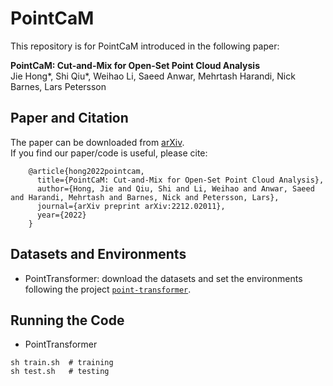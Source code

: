 # PointCaM
This repository is for PointCaM introduced in the following paper:  

**PointCaM: Cut-and-Mix for Open-Set Point Cloud Analysis**  
Jie Hong*, Shi Qiu*, Weihao Li, Saeed Anwar, Mehrtash Harandi, Nick Barnes, Lars Petersson
## Paper and Citation
The paper can be downloaded from [arXiv](https://arxiv.org/abs/2212.02011).  
If you find our paper/code is useful, please cite:

        @article{hong2022pointcam,
          title={PointCaM: Cut-and-Mix for Open-Set Point Cloud Analysis},
          author={Hong, Jie and Qiu, Shi and Li, Weihao and Anwar, Saeed and Harandi, Mehrtash and Barnes, Nick and Petersson, Lars},
          journal={arXiv preprint arXiv:2212.02011},
          year={2022}
        }
        
## Datasets and Environments
* PointTransformer:
  download the datasets and set the environments following the project [```point-transformer```](https://github.com/POSTECH-CVLab/point-transformer).

## Running the Code
* PointTransformer
```
sh train.sh  # training
sh test.sh   # testing
```
